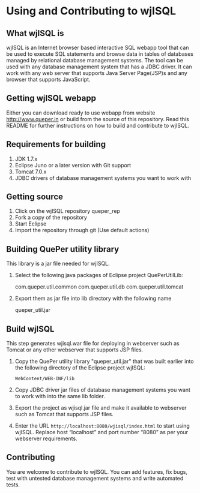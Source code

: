 # Using and Contributing to wjISQL

## What wjISQL is

wjISQL is an Internet browser based interactive SQL webapp tool that can be used to execute SQL statements and browse data in tables of databases managed by relational database management systems. The tool  can be used with any database management system that has a JDBC driver. It can work with any web server that supports Java Server Page(JSP)s and any browser that supports JavaScript.

## Getting wjISQL webapp

Either you can download ready to use webapp from website http://www.queper.in or build from the source of this repository. Read this README for further instructions on how to build and contribute to wjISQL.

## Requirements for building

1. JDK 1.7.x
2. Eclipse Juno or a later version with Git support
3. Tomcat 7.0.x
4. JDBC drivers of database management systems you want to work with

## Getting source

1. Click on the wjISQL repository queper_rep
2. Fork a copy of the repository
3. Start Eclipse
4. Import the repository through git (Use default actions)

## Building QuePer utility library

This library is a jar file needed for wjISQL.

1.  Select the following java packages of Eclipse project QuePerUtilLib:

	com.queper.util.common
	com.queper.util.db
	com.queper.util.tomcat

2.  Export them as jar file into lib directory with the following name

	queper_util.jar


## Build wjISQL

This step generates wjisql.war file for deploying in webserver such as 
Tomcat or any other webserver that supports JSP files.

1. Copy the QuePer utility library "queper_util.jar" that was built earlier 
   into the following directory of the Eclipse project wjISQL:

       WebContent/WEB-INF/lib 

2. Copy JDBC driver jar files of database management systems you want to work 
   with into the same lib folder.

3. Export the project as wjisql.jar file and make it available to webserver  
   such as Tomcat that supports JSP files.

4. Enter the URL `http://localhost:8080/wjisql/index.html` to start using 
   wjISQL. Replace host “localhost” and port number “8080” as per your 
   webserver requirements.

## Contributing

   You are welcome to contribute to wjISQL. You can add features, fix bugs,
   test with untested database management systems and write automated tests.
